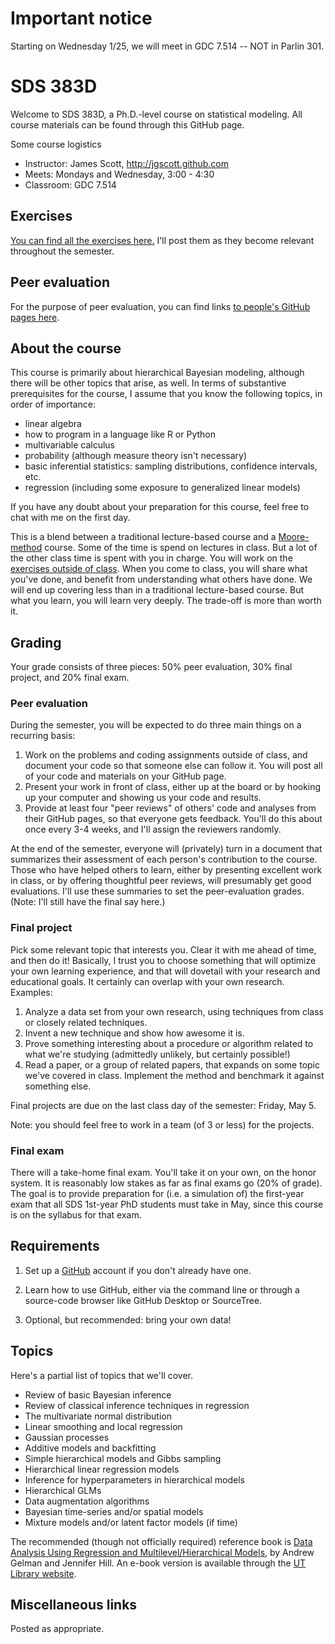 # Important notice

Starting on Wednesday 1/25, we will meet in GDC 7.514 -- NOT in Parlin 301.  

# SDS 383D

Welcome to SDS 383D, a Ph.D.-level course on statistical modeling.  All course materials can be found through this GitHub page.  

Some course logistics   
- Instructor: James Scott, <http://jgscott.github.com>  
- Meets: Mondays and Wednesday, 3:00 - 4:30
- Classroom: GDC 7.514

## Exercises 

[You can find all the exercises here.](exercises/)  I'll post them as they become relevant throughout the semester.

## Peer evaluation  

For the purpose of peer evaluation, you can find links [to people's GitHub pages here](team/).  

## About the course

This course is primarily about hierarchical Bayesian modeling, although there will be other topics that arise, as well.  In terms of substantive prerequisites for the course, I assume that you know the following topics, in order of importance:   
- linear algebra  
- how to program in a language like R or Python  
- multivariable calculus 
- probability (although measure theory isn't necessary)  
- basic inferential statistics: sampling distributions, confidence intervals, etc.  
- regression (including some exposure to generalized linear models)  

If you have any doubt about your preparation for this course, feel free to chat with me on the first day.  

This is a blend between a traditional lecture-based course and a [Moore-method](https://en.wikipedia.org/wiki/Moore_method) course.  Some of the time is spend on lectures in class.  But a lot of the other class time is spent with you in charge.  You will work on the [exercises outside of class](exercises/).  When you come to class, you will share what you've done, and benefit from understanding what others have done.   We will end up covering less than in a traditional lecture-based course.  But what you learn, you will learn very deeply.  The trade-off is more than worth it.   


## Grading

Your grade consists of three pieces: 50% peer evaluation, 30% final project, and 20% final exam.

### Peer evaluation

During the semester, you will be expected to do three main things on a recurring basis:  
1) Work on the problems and coding assignments outside of class, and document your code so that someone else can follow it.  You will post all of your code and materials on your GitHub page.   
2) Present your work in front of class, either up at the board or by hooking up your computer and showing us your code and results.  
3) Provide at least four "peer reviews" of others' code and analyses from their GitHub pages, so that everyone gets feedback.  You'll do this about once every 3-4 weeks, and I'll assign the reviewers randomly.  

At the end of the semester, everyone will (privately) turn in a document that summarizes their assessment of each person's contribution to the course.  Those who have helped others to learn, either by presenting excellent work in class, or by offering thoughtful peer reviews, will presumably get good evaluations.  I'll use these summaries to set the peer-evaluation grades.  (Note: I'll still have the final say here.)  

### Final project  

Pick some relevant topic that interests you.  Clear it with me ahead of time, and then do it!  Basically, I trust you to choose something that will optimize your own learning experience, and that will dovetail with your research and educational goals.  It certainly can overlap with your own research.  Examples:  
1) Analyze a data set from your own research, using techniques from class or closely related techniques.  
2) Invent a new technique and show how awesome it is.  
3) Prove something interesting about a procedure or algorithm related to what we're studying (admittedly unlikely, but certainly possible!)  
4) Read a paper, or a group of related papers, that expands on some topic we've covered in class.  Implement the method and benchmark it against something else.  

Final projects are due on the last class day of the semester: Friday, May 5.  

Note: you should feel free to work in a team (of 3 or less) for the projects.


### Final exam

There will a take-home final exam.  You'll take it on your own, on the honor system.  It is reasonably low stakes as far as final exams go (20% of grade).  The goal is to provide preparation for (i.e. a simulation of) the first-year exam that all SDS 1st-year PhD students must take in May, since this course is on the syllabus for that exam.  


## Requirements  

1) Set up a [GitHub](www.github.com) account if you don't already have one.  

2) Learn how to use GitHub, either via the command line or through a source-code browser like GitHub Desktop or SourceTree.   

3) Optional, but recommended: bring your own data!  


## Topics

Here's a partial list of topics that we'll cover.   

- Review of basic Bayesian inference
- Review of classical inference techniques in regression 
- The multivariate normal distribution
- Linear smoothing and local regression
- Gaussian processes
- Additive models and backfitting
- Simple hierarchical models and Gibbs sampling
- Hierarchical linear regression models
- Inference for hyperparameters in hierarchical models
- Hierarchical GLMs
- Data augmentation algorithms
- Bayesian time-series and/or spatial models
- Mixture models and/or latent factor models (if time)

The recommended (though not officially required) reference book is [Data Analysis Using Regression and Multilevel/Hierarchical Models](http://www.stat.columbia.edu/~gelman/arm/), by Andrew Gelman and Jennifer Hill.  An e-book version is available through the [UT Library website](http://www.lib.utexas.edu).

## Miscellaneous links  

Posted as appropriate.  

